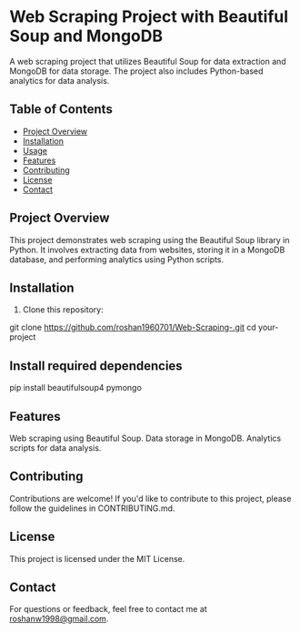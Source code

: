 # Web Scraping Project with Beautiful Soup and MongoDB

A web scraping project that utilizes Beautiful Soup for data extraction and MongoDB for data storage. The project also includes Python-based analytics for data analysis.

## Table of Contents

- [Project Overview](#project-overview)
- [Installation](#installation)
- [Usage](#usage)
- [Features](#features)
- [Contributing](#contributing)
- [License](#license)
- [Contact](#contact)

## Project Overview

This project demonstrates web scraping using the Beautiful Soup library in Python. It involves extracting data from websites, storing it in a MongoDB database, and performing analytics using Python scripts.

## Installation

1. Clone this repository:


git clone https://github.com/roshan1960701/Web-Scraping-.git
cd your-project


## Install required dependencies
pip install beautifulsoup4 pymongo


## Features
Web scraping using Beautiful Soup.
Data storage in MongoDB.
Analytics scripts for data analysis.

## Contributing
Contributions are welcome! If you'd like to contribute to this project, please follow the guidelines in CONTRIBUTING.md.

## License
This project is licensed under the MIT License.

## Contact
For questions or feedback, feel free to contact me at roshanw1998@gmail.com.
